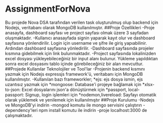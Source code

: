 # AssignmentForNova
 Bu projede Nova DSA tarafından verilen task oluşturulmuş olup backend için Nodejs, veritabanı olarak MongoDB kullanılmıştır.
 ##Proje Özellikleri
 -Proje anasayfa, dashboard sayfası ve project sayfası olmak üzere 3 sayfadan oluşmaktadır.
 -Kullanıcı anasayfada signin yaparak kayıt olur ve dashboard sayfasına yönlendirilir. Login için username ve şifre ile giriş yapıabilinir. Ardından dashboard sayfasına yönledirilir.
 -Dashboard sayfasında projeler kısmına gidebilmek için link bulunmaktadır.
 -Project sayfasında lokalinizden excel dosyası yükleyebileceğiniz bir input alanı bulunur. Yükleme yapıldıktan sonra excel dosyasını tablo içinde görebileceğiniz bir alan mevcuttur.
 ##Projede Kullanılar Teknolojiler ve Tool'lar
 -Projenin backend kısmını yazmak için Nodejs expressjs framework'ü, veritabanı için MongoDB kullanılmıştır.
 -Kullanılan bazı frameworkler;
   *ejs: ejs dosya ismin, ejs uzantısız yazmak için
   *mongoose: Database'i projeye bağlamak için
   *xlsx-to-json: Excel dosyalarını json'a dönüştürmek için
   *passport, local-passport: Signup, login işlemleri için
   *nodemon,livereload: Sayfayı otomatik olarak yüklemek ve yenilemek için kullanılmıştır
   ##Proje Kurulumu
   -Nodejs ve MongoDB'yi indirin
   -mongod komutu ile mongo servisini çalıştırın
   -dependency'leri npm install komutu ile indirin
   -proje localhost:3000 de çalışmaktadır.
